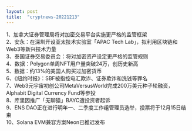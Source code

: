 ```yaml
---
layout: post
title:  "cryptnews-20221213"
---
```

1、加拿大证券管理局将对加密交易平台实施更严格的监管框架  
2、安永：在深圳开设亚太技术实验室「APAC Tech Lab」，拟利用区块链和Web3等新兴技术力量  
3、泰国证券交易委员会：将对加密资产设定更严格的监管规则  
4、数据：Polygon单周NFT用户量突破24万，创历史新高  
5、数据：约13%的美国人购买过加密货币  
6、《纽约时报》：SBF被指控电汇欺诈、证券欺诈和洗钱等罪名  
7、Web3元宇宙初创公司MetaVersusWorld完成200万美元种子轮融资，Alphabit Digital Currency Fund等参投  
8、库里因推广「无聊猿」BAYC遭投资者起诉  
9、ENS DAO正在进行明年一、二季度工作组管理员选举，投票将于12月15日结束  
10、Solana EVM兼容方案Neon已推迟发布  
